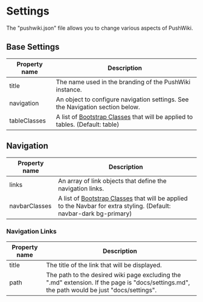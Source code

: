 # Settings

The "pushwiki.json" file allows you to change various aspects of PushWiki.

## Base Settings

| Property name | Description |
| ------------- | ----------- |
| title | The name used in the branding of the PushWiki instance. |
| navigation | An object to configure navigation settings.  See the Navigation section below. |
| tableClasses | A list of [Bootstrap Classes](https://getbootstrap.com/docs/5.0/content/tables/) that will be applied to tables.  (Default: table) |

## Navigation

| Property name | Description |
| ------------- | ----------- |
| links | An array of link objects that define the navigation links. |
| navbarClasses | A list of [Bootstrap Classes](https://getbootstrap.com/docs/5.0/components/navbar/#color-schemes) that will be applied to the Navbar for extra styling.  (Default: navbar-dark bg-primary) |

### Navigation Links

| Property name | Description |
| ------------- | ----------- |
| title | The title of the link that will be displayed. |
| path | The path to the desired wiki page excluding the ".md" extension.  If the page is "docs/settings.md", the path would be just "docs/settings". |
